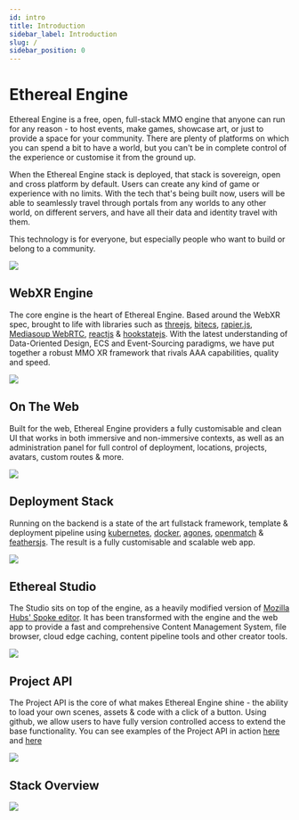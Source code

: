 ```yaml
---
id: intro
title: Introduction
sidebar_label: Introduction
slug: /
sidebar_position: 0
---
```


# Ethereal Engine

Ethereal Engine is a free, open, full-stack MMO engine that anyone can run for
any reason - to host events, make games, showcase art, or just to provide a space for your community. There are plenty of platforms on which you can spend a bit to have a world, but you can't be in complete control of the experience or customise it from the ground up.

When the Ethereal Engine stack is deployed, that stack is sovereign, open and cross
platform by default. Users can create any kind of game or experience with no limits.
With the tech that's being built now, users will be able to seamlessly travel
through portals from any worlds to any other world, on different servers, and have all
their data and identity travel with them.

This technology is for everyone, but especially people who want to build or
belong to a community.

![](./images/ethereal-engine.jpg)

## WebXR Engine
The core engine is the heart of Ethereal Engine. Based around the WebXR spec, brought to life with libraries such as [threejs](https://threejs.org/), [bitecs](https://github.com/NateTheGreatt/bitECS), [rapier.js](https://github.com/dimforge/rapier.js), [Mediasoup WebRTC](https://github.com/versatica/mediasoup), [reactjs](https://reactjs.org/) & [hookstatejs](https://hookstate.js.org/). With the latest understanding of Data-Oriented Design, ECS and Event-Sourcing paradigms, we have put together a robust MMO XR framework that rivals AAA capabilities, quality and speed.

![](./images/treehouse.jpeg)

## On The Web
Built for the web, Ethereal Engine providers a fully customisable and clean UI that works in both immersive and non-immersive contexts, as well as an administration panel for full control of deployment, locations, projects, avatars, custom routes & more.

![](./images/admin-panel.jpg)

## Deployment Stack
Running on the backend is a state of the art fullstack framework, template & deployment pipeline using [kubernetes](https://kubernetes.io/), [docker](https://www.docker.com/), [agones](https://agones.dev/site/), [openmatch](https://open-match.dev/site/) & [feathersjs](https://feathersjs.com/). The result is a fully customisable and scalable web app.

![](./images/backend-k8s.jpg)

## Ethereal Studio
The Studio sits on top of the engine, as a heavily modified version of [Mozilla Hubs' Spoke editor](https://hubs.mozilla.com/spoke). It has been transformed with the engine and the web app to provide a fast and comprehensive Content Management System, file browser, cloud edge caching, content pipeline tools and other creator tools.

![](./images/puttclub-editor.jpg)

## Project API
The Project API is the core of what makes Ethereal Engine shine - the ability to load your own scenes, assets & code with a click of a button. Using github, we allow users to have fully version controlled access to extend the base functionality. You can see examples of the Project API in action [here](https://etherealengine.com/explore) and [here](https://github.com/EtherealEngine/ee-development-test-suite)


![](./images/project-api.jpg)

## Stack Overview

![](./images/stack.png)
